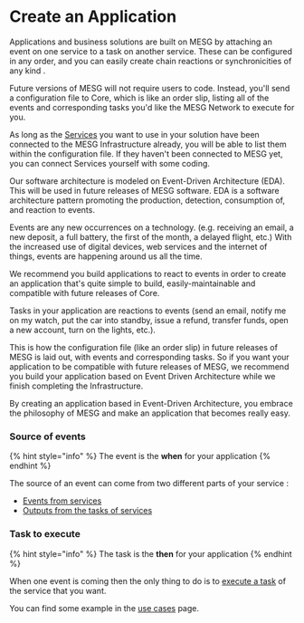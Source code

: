 # Create an Application

Applications and business solutions are built on MESG by attaching an event on one service to a task on another service. These can be configured in any order, and you can easily create chain reactions or synchronicities of any kind .

Future versions of MESG will not require users to code. Instead, you'll send a configuration file to Core, which is like an order slip, listing all of the events and corresponding tasks you'd like the MESG Network to execute for you.   
  
As long as the [Services](../service/what-is-a-service.md) you want to use in your solution have been connected to the MESG Infrastructure already, you will be able to list them within the configuration file. If they haven't been connected to MESG yet, you can connect Services yourself with some coding.

Our software architecture is modeled on Event-Driven Architecture \(EDA\). This will be used in future releases of MESG software. EDA is a software architecture pattern promoting the production, detection, consumption of, and reaction to events.

Events are any new occurrences on a technology. \(e.g. receiving an email, a new deposit, a full battery, the first of the month, a delayed flight, etc.\) With the increased use of digital devices, web services and the internet of things, events are happening around us all the time.  
  
We recommend you build applications to react to events in order to create an application that's quite simple to build, easily-maintainable and compatible with future releases of Core. 

Tasks in your application are reactions to events \(send an email, notify me on my watch, put the car into standby, issue a refund, transfer funds, open a new account, turn on the lights, etc.\).

This is how the configuration file \(like an order slip\) in future releases of MESG is laid out, with events and corresponding tasks. So if you want your application to be compatible with future releases of MESG, we recommend you build your application based on Event Driven Architecture while we finish completing the Infrastructure. 

By creating an application based in Event-Driven Architecture, you embrace the philosophy of MESG and make an application that becomes really easy.

### Source of events

{% hint style="info" %}
The event is the **when** for your application
{% endhint %}

The source of an event can come from two different parts of your service :

* [Events from services](listen.md)
* [Outputs from the tasks of services](execute-task.md)

### Task to execute

{% hint style="info" %}
The task is the **then** for your application
{% endhint %}

When one event is coming then the only thing to do is to [execute a task](execute-task.md) of the service that you want.

You can find some example in the [use cases](use-cases.md) page.

